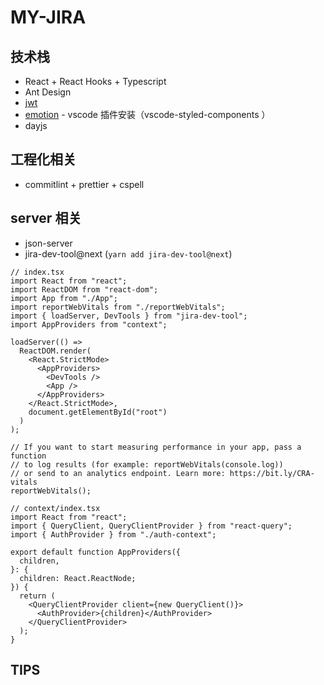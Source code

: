 # MY-JIRA

## 技术栈

- React + React Hooks + Typescript
- Ant Design
- [jwt](https://jwt.io/)
- [emotion](https://emotion.sh/docs/introduction) - vscode 插件安装（vscode-styled-components
  ）
- dayjs

## 工程化相关

- commitlint + prettier + cspell

## server 相关

- json-server
- jira-dev-tool@next (`yarn add jira-dev-tool@next`)

```tsx
// index.tsx
import React from "react";
import ReactDOM from "react-dom";
import App from "./App";
import reportWebVitals from "./reportWebVitals";
import { loadServer, DevTools } from "jira-dev-tool";
import AppProviders from "context";

loadServer(() =>
  ReactDOM.render(
    <React.StrictMode>
      <AppProviders>
        <DevTools />
        <App />
      </AppProviders>
    </React.StrictMode>,
    document.getElementById("root")
  )
);

// If you want to start measuring performance in your app, pass a function
// to log results (for example: reportWebVitals(console.log))
// or send to an analytics endpoint. Learn more: https://bit.ly/CRA-vitals
reportWebVitals();
```

```tsx
// context/index.tsx
import React from "react";
import { QueryClient, QueryClientProvider } from "react-query";
import { AuthProvider } from "./auth-context";

export default function AppProviders({
  children,
}: {
  children: React.ReactNode;
}) {
  return (
    <QueryClientProvider client={new QueryClient()}>
      <AuthProvider>{children}</AuthProvider>
    </QueryClientProvider>
  );
}
```

## TIPS
